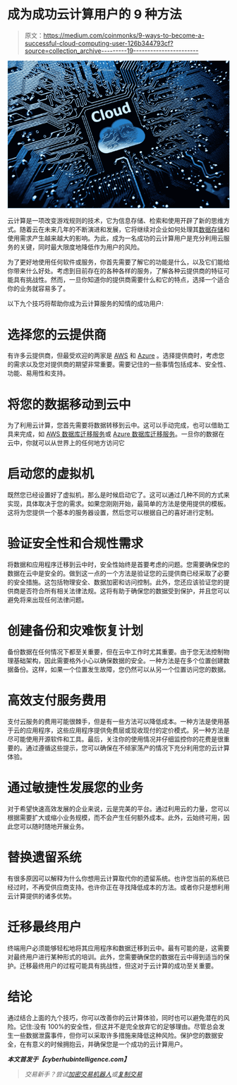 # 成为成功云计算用户的 9 种方法

> 原文：<https://medium.com/coinmonks/9-ways-to-become-a-successful-cloud-computing-user-126b344793cf?source=collection_archive---------19----------------------->

![](img/5a5225a21b76f8cf60b74f82c423e1d5.png)

云计算是一项改变游戏规则的技术，它为信息存储、检索和使用开辟了新的思维方式。随着云在未来几年的不断演进和发展，它将继续对企业如何处理其[数据存储](https://cyberhubintelligence.com/forum/topic/top-5-cloud-storage-and-backup-services/?part=1#postid-77)和使用需求产生越来越大的影响。为此，成为一名成功的云计算用户是充分利用云服务的关键，同时最大限度地降低作为用户的风险。

为了更好地使用任何软件或服务，你首先需要了解它的功能是什么，以及它们能给你带来什么好处。考虑到目前存在的各种各样的服务，了解各种云提供商的特征可能具有挑战性。然而，一旦你知道你的提供商需要什么和它的特点，选择一个适合你的业务就容易多了。

以下九个技巧将帮助你成为云计算服务的知情的成功用户:

# 选择您的云提供商

有许多云提供商，但最受欢迎的两家是 [AWS](https://aws.amazon.com/) 和 [Azure](https://azure.microsoft.com/en-us/) 。选择提供商时，考虑您的需求以及您对提供商的期望非常重要。需要记住的一些事情包括成本、安全性、功能、易用性和支持。

# 将您的数据移动到云中

为了利用云计算，您首先需要将数据转移到云中。这可以手动完成，也可以借助工具来完成，如 [AWS 数据库迁移服务](https://aws.amazon.com/dms/)或 [Azure 数据库迁移服务](https://azure.microsoft.com/en-us/services/database-migration/#overview)。一旦你的数据在云中，你就可以从世界上的任何地方访问它

# 启动您的虚拟机

既然您已经设置好了虚拟机，那么是时候启动它了。这可以通过几种不同的方式来实现，具体取决于您的需求。如果您刚刚开始，最简单的方法是使用提供的模板。这将为您提供一个基本的服务器设置，然后您可以根据自己的喜好进行定制。

# 验证安全性和合规性需求

将数据和应用程序迁移到云中时，安全性始终是首要考虑的问题。您需要确保您的数据在云中是安全的。做到这一点的一个方法是验证您的云提供商已经采取了必要的安全措施。这包括物理安全、数据加密和访问控制。此外，您还应该验证您的提供商是否符合所有相关法律法规。这将有助于确保您的数据受到保护，并且您可以避免将来出现任何法律问题。

# 创建备份和灾难恢复计划

备份数据在任何情况下都至关重要，但在云中工作时尤其重要。由于您无法控制物理基础架构，因此需要格外小心以确保数据的安全。一种方法是在多个位置创建数据备份。这样，如果一个位置发生故障，您仍然可以从另一个位置访问您的数据。

# 高效支付服务费用

支付云服务的费用可能很棘手，但是有一些方法可以降低成本。一种方法是使用基于云的应用程序，这些应用程序提供免费层或现收现付的定价模式。另一种方法是尽可能使用开源软件和工具。最后，关注你的使用情况并仔细监控你的花费是很重要的。通过遵循这些提示，您可以确保在不倾家荡产的情况下充分利用您的云计算体验。

# 通过敏捷性发展您的业务

对于希望快速高效发展的企业来说，云是完美的平台。通过利用云的力量，您可以根据需要扩大或缩小业务规模，而不会产生任何额外成本。此外，云始终可用，因此您可以随时随地开展业务。

# 替换遗留系统

有很多原因可以解释为什么你想用云计算取代你的遗留系统。也许您当前的系统已经过时，不再受供应商支持。也许你正在寻找降低成本的方法。或者你只是想利用云计算提供的诸多优势。

# 迁移最终用户

终端用户必须能够轻松地将其应用程序和数据迁移到云中。最有可能的是，这需要对最终用户进行某种形式的培训。此外，您需要确保您的数据在云中得到适当的保护。迁移最终用户的过程可能具有挑战性，但这对于云计算的成功至关重要。

# 结论

通过结合上面的九个技巧，你可以改善你的云计算体验，同时也可以避免潜在的风险。记住:没有 100%的安全性，但这并不是完全放弃它的足够理由。尽管总会发生一些数据泄露事件，但你可以采取许多措施来降低这种风险。保护您的数据安全，在有意义的时候拥抱云，并确保您是一个成功的云计算用户。

***本文首发于【cyberhubintelligence.com】***[](https://cyberhubintelligence.com/9-ways-to-become-a-successful-cloud-computing-user/)

> *交易新手？尝试[加密交易机器人](/coinmonks/crypto-trading-bot-c2ffce8acb2a)或[复制交易](/coinmonks/top-10-crypto-copy-trading-platforms-for-beginners-d0c37c7d698c)*